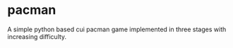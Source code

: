 # pacman
A simple python based cui pacman game implemented in three stages with increasing difficulty.
